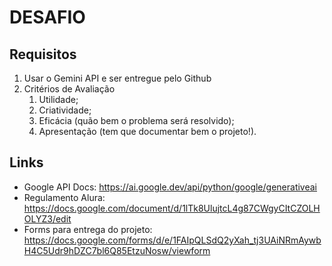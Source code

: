 # DESAFIO

## Requisitos

1. Usar o Gemini API e ser entregue pelo Github
2. Critérios de Avaliação
   1. Utilidade;
   2. Criatividade;
   3. Eficácia (quão bem o problema será resolvido);
   4. Apresentação (tem que documentar bem o projeto!).

## Links

- Google API Docs: https://ai.google.dev/api/python/google/generativeai
- Regulamento Alura: https://docs.google.com/document/d/1lTk8UlujtcL4g87CWgyCItCZOLHOLYZ3/edit
- Forms para entrega do projeto: https://docs.google.com/forms/d/e/1FAIpQLSdQ2yXah_tj3UAiNRmAywbH4C5Udr9hDZC7bl6Q85EtzuNosw/viewform
